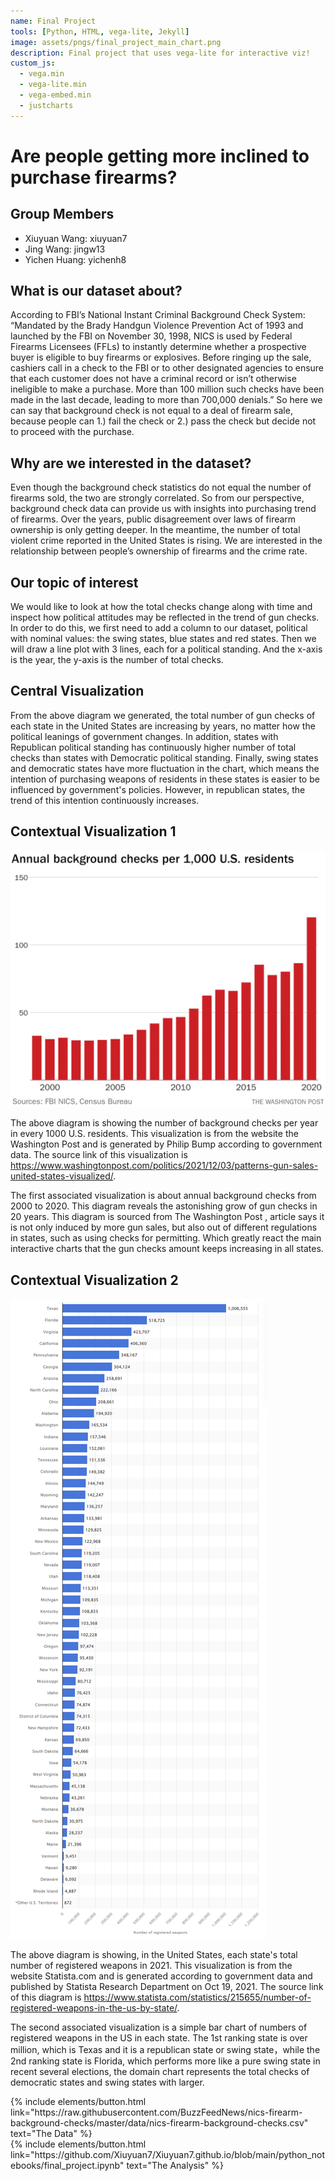 ```yaml
---
name: Final Project
tools: [Python, HTML, vega-lite, Jekyll]
image: assets/pngs/final_project_main_chart.png
description: Final project that uses vega-lite for interactive viz!
custom_js:
  - vega.min
  - vega-lite.min
  - vega-embed.min
  - justcharts
---
```


# Are people getting more inclined to purchase firearms?

## Group Members
- Xiuyuan Wang: xiuyuan7
- Jing Wang: jingw13
- Yichen Huang: yichenh8


## What is our dataset about?
According to FBI’s National Instant Criminal Background Check System: “Mandated by the Brady Handgun Violence Prevention Act of 1993 and launched by the FBI on November 30, 1998, NICS is used by Federal Firearms Licensees (FFLs) to instantly determine whether a prospective buyer is eligible to buy firearms or explosives. Before ringing up the sale, cashiers call in a check to the FBI or to other designated agencies to ensure that each customer does not have a criminal record or isn’t otherwise ineligible to make a purchase. More than 100 million such checks have been made in the last decade, leading to more than 700,000 denials.”
So here we can say that background check is not equal to a deal of firearm sale, because people can 1.) fail the check or 2.) pass the check but decide not to proceed with the purchase.


## Why are we interested in the dataset?
Even though the background check statistics do not equal the number of firearms sold, the two are strongly correlated. So from our perspective, background check data can provide us with insights into purchasing trend of firearms.
Over the years, public disagreement over laws of firearm ownership is only getting deeper. In the meantime, the number of total violent crime reported in the United States is rising. We are interested in the relationship between people’s ownership of firearms and the crime rate.


## Our topic of interest
We would like to look at how the total checks change along with time and inspect how political attitudes may be reflected in the trend of gun checks. In order to do this, we first need to add a column to our dataset, political with nominal values: the swing states, blue states and red states. Then we will draw a line plot with 3 lines, each for a political standing. And the x-axis is the year, the y-axis is the number of total checks.


## Central Visualization

<vegachart schema-url="{{ site.baseurl }}/assets/json/final_project_main_chart.json" style="width: 100%"></vegachart>

From the above diagram we generated, the total number of gun checks of each state in the United States are increasing by years, no matter how the political leanings of government changes. In addition, states with Republican political standing has continuously higher number of total checks than states with Democratic political standing. Finally, swing states and democratic states have more fluctuation in the chart, which means the intention of purchasing weapons of residents in these states is easier to be influenced by government's policies. However, in republican states, the trend of this intention continuously increases.


## Contextual Visualization 1
<img src="../assets/pngs/final_project_contextual_1.png" alt="final_project_contextual_1.png">

The above diagram is showing the number of background checks per year in every 1000 U.S. residents. This visualization is from the website the Washington Post and is generated by Philip Bump according to government data. The source link of this visualization is https://www.washingtonpost.com/politics/2021/12/03/patterns-gun-sales-united-states-visualized/.

The first associated visualization is about annual background checks from 2000 to 2020. This diagram reveals the astonishing grow of gun checks in 20 years. This diagram is sourced from The Washington Post , article says it is not only induced by more gun sales, but also out of different regulations in states, such as using checks for permitting. Which greatly react the main interactive charts that the gun checks amount keeps increasing in all states.


## Contextual Visualization 2
<img src="../assets/pngs/final_project_contextual_2.png" alt="final_project_contextual_2.png">

The above diagram is showing, in the United States, each state's total number of registered weapons in 2021. This visualization is from the website Statista.com and is generated according to government data and published by Statista Research Department on Oct 19, 2021. The source link of this diagram is https://www.statista.com/statistics/215655/number-of-registered-weapons-in-the-us-by-state/.

The second associated visualization is a simple bar chart of numbers of registered weapons in the US in each state. The 1st ranking state is over million, which is Texas and it is a republican state or swing state，while the 2nd ranking state is Florida, which performs more like a pure swing state in recent several elections, the domain chart represents the total checks of democratic states and swing states with larger.

<!-- these are written in a combo of html and liquid --> 

<div class="left">
{% include elements/button.html link="https://raw.githubusercontent.com/BuzzFeedNews/nics-firearm-background-checks/master/data/nics-firearm-background-checks.csv" text="The Data" %}
</div>

<div class="right">
{% include elements/button.html link="https://github.com/Xiuyuan7/Xiuyuan7.github.io/blob/main/python_notebooks/final_project.ipynb" text="The Analysis" %}
</div>
